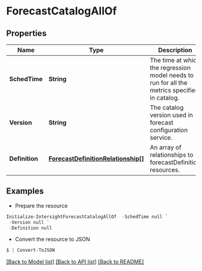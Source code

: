 # ForecastCatalogAllOf
## Properties

Name | Type | Description | Notes
------------ | ------------- | ------------- | -------------
**SchedTime** | **String** | The time at which the regression model needs to run for all the metrics specified in catalog. | [optional] [readonly] 
**Version** | **String** | The catalog version used in forecast configuration service. | [optional] [readonly] 
**Definition** | [**ForecastDefinitionRelationship[]**](ForecastDefinitionRelationship.md) | An array of relationships to forecastDefinition resources. | [optional] [readonly] 

## Examples

- Prepare the resource
```powershell
Initialize-IntersightForecastCatalogAllOf  -SchedTime null `
 -Version null `
 -Definition null
```

- Convert the resource to JSON
```powershell
$ | Convert-ToJSON
```

[[Back to Model list]](../README.md#documentation-for-models) [[Back to API list]](../README.md#documentation-for-api-endpoints) [[Back to README]](../README.md)

